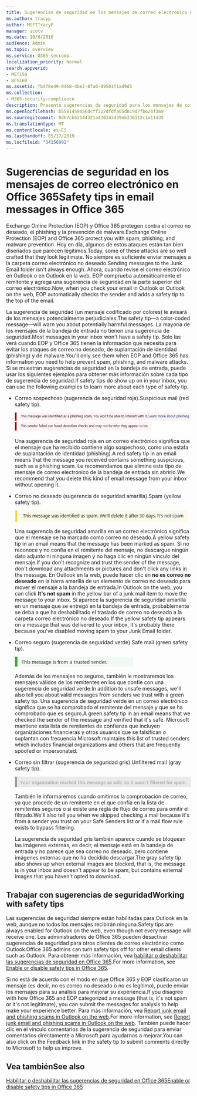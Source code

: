 ```yaml
---
title: Sugerencias de seguridad en los mensajes de correo electrónico en Office 365
ms.author: tracyp
author: MSFTTracyP
manager: scotv
ms.date: 10/6/2016
audience: Admin
ms.topic: overview
ms.service: O365-seccomp
localization_priority: Normal
search.appverid:
- MET150
- BCS160
ms.assetid: fb4f8e49-0468-4be2-8fa6-99501f1ad9d5
ms.collection:
- M365-security-compliance
description: Presenta sugerencias de seguridad para los mensajes de correo filtrados por el filtro de correo no deseado de EOP y Office 365.
ms.openlocfilehash: b5501459a56dcff322dfdfa05d019d7fb626f369
ms.sourcegitcommit: 9d67cb52544321a430343d39eb336112c1a11d35
ms.translationtype: MT
ms.contentlocale: es-ES
ms.lasthandoff: 05/17/2019
ms.locfileid: "34156992"
---
```

# <a name="safety-tips-in-email-messages-in-office-365"></a><span data-ttu-id="115ef-103">Sugerencias de seguridad en los mensajes de correo electrónico en Office 365</span><span class="sxs-lookup"><span data-stu-id="115ef-103">Safety tips in email messages in Office 365</span></span>

<span data-ttu-id="115ef-104">Exchange Online Protection (EOP) y Office 365 protegen contra el correo no deseado, el phishing y la prevención de malware.</span><span class="sxs-lookup"><span data-stu-id="115ef-104">Exchange Online Protection (EOP) and Office 365 protect you with spam, phishing, and malware prevention.</span></span> <span data-ttu-id="115ef-105">Hoy en día, algunos de estos ataques están tan bien diseñados que parecen legítimos.</span><span class="sxs-lookup"><span data-stu-id="115ef-105">Today, some of these attacks are so well crafted that they look legitimate.</span></span> <span data-ttu-id="115ef-106">No siempre es suficiente enviar mensajes a la carpeta correo electrónico no deseado.</span><span class="sxs-lookup"><span data-stu-id="115ef-106">Sending messages to the Junk Email folder isn't always enough.</span></span> <span data-ttu-id="115ef-107">Ahora, cuando revise el correo electrónico en Outlook o en Outlook en la web, EOP comprueba automáticamente el remitente y agrega una sugerencia de seguridad en la parte superior del correo electrónico.</span><span class="sxs-lookup"><span data-stu-id="115ef-107">Now, when you check your email in Outlook or Outlook on the web, EOP automatically checks the sender and adds a safety tip to the top of the email.</span></span> 
  
<span data-ttu-id="115ef-108">La sugerencia de seguridad (un mensaje codificado por colores) le avisará de los mensajes potencialmente perjudiciales.</span><span class="sxs-lookup"><span data-stu-id="115ef-108">The safety tip—a color-coded message—will warn you about potentially harmful messages.</span></span> <span data-ttu-id="115ef-109">La mayoría de los mensajes de la bandeja de entrada no tienen una sugerencia de seguridad.</span><span class="sxs-lookup"><span data-stu-id="115ef-109">Most messages in your inbox won't have a safety tip.</span></span> <span data-ttu-id="115ef-110">Solo las verá cuando EOP y Office 365 tienen la información que necesita para evitar los ataques de correo no deseado, de suplantación de identidad (phishing) y de malware.</span><span class="sxs-lookup"><span data-stu-id="115ef-110">You'll only see them when EOP and Office 365 has information you need to help prevent spam, phishing, and malware attacks.</span></span> <span data-ttu-id="115ef-111">Si se muestran sugerencias de seguridad en la bandeja de entrada, puede usar los siguientes ejemplos para obtener más información sobre cada tipo de sugerencia de seguridad.</span><span class="sxs-lookup"><span data-stu-id="115ef-111">If safety tips do show up on in your inbox, you can use the following examples to learn more about each type of safety tip.</span></span>
  
- <span data-ttu-id="115ef-112">Correo sospechoso (sugerencia de seguridad roja).</span><span class="sxs-lookup"><span data-stu-id="115ef-112">Suspicious mail (red safety tip).</span></span>
    
    ![Captura de pantalla que muestra una sugerencia de seguridad roja.](media/5078a0be-e556-44a1-b169-09d780d26898.png)
  
    <span data-ttu-id="115ef-114">Una sugerencia de seguridad roja en un correo electrónico significa que el mensaje que ha recibido contiene algo sospechoso, como una estafa de suplantación de identidad (phishing).</span><span class="sxs-lookup"><span data-stu-id="115ef-114">A red safety tip in an email means that the message you received contains something suspicious, such as a phishing scam.</span></span> <span data-ttu-id="115ef-115">Le recomendamos que elimine este tipo de mensaje de correo electrónico de la bandeja de entrada sin abrirlo.</span><span class="sxs-lookup"><span data-stu-id="115ef-115">We recommend that you delete this kind of email message from your inbox without opening it.</span></span>
    
- <span data-ttu-id="115ef-116">Correo no deseado (sugerencia de seguridad amarilla).</span><span class="sxs-lookup"><span data-stu-id="115ef-116">Spam (yellow safety tip).</span></span>
    
    ![Captura de pantalla que muestra una sugerencia de seguridad amarilla.](media/793c9265-ea44-48fd-a98f-804fadd4163b.png)
  
    <span data-ttu-id="115ef-118">Una sugerencia de seguridad amarilla en un correo electrónico significa que el mensaje se ha marcado como correo no deseado.</span><span class="sxs-lookup"><span data-stu-id="115ef-118">A yellow safety tip in an email means that the message has been marked as spam.</span></span> <span data-ttu-id="115ef-119">Si no reconoce y no confía en el remitente del mensaje, no descargue ningún dato adjunto ni ninguna imagen y no haga clic en ningún vínculo del mensaje.</span><span class="sxs-lookup"><span data-stu-id="115ef-119">If you don't recognize and trust the sender of the message, don't download any attachments or pictures and don't click any links in the message.</span></span> <span data-ttu-id="115ef-120">En Outlook en la web, puede hacer clic en **no es correo no deseado** en la barra amarilla de un elemento de correo no deseado para mover el mensaje a la bandeja de entrada.</span><span class="sxs-lookup"><span data-stu-id="115ef-120">In Outlook on the web, you can click **It's not spam** in the yellow bar of a junk mail item to move the message to your inbox.</span></span> <span data-ttu-id="115ef-121">Si aparece la sugerencia de seguridad amarilla en un mensaje que se entregó en la bandeja de entrada, probablemente se deba a que ha deshabilitado el traslado de correo no deseado a la carpeta correo electrónico no deseado.</span><span class="sxs-lookup"><span data-stu-id="115ef-121">If the yellow safety tip appears on a message that was delivered to your inbox, it's probably there because you've disabled moving spam to your Junk Email folder.</span></span> 
    
- <span data-ttu-id="115ef-122">Correo seguro (sugerencia de seguridad verde).</span><span class="sxs-lookup"><span data-stu-id="115ef-122">Safe mail (green safety tip).</span></span>
    
    ![Captura de pantalla que muestra una sugerencia de seguridad de color verde.](media/acbc11d0-f626-4848-9fbf-66eeeda3f803.png)
  
    <span data-ttu-id="115ef-124">Además de los mensajes no seguros, también le mostraremos los mensajes válidos de los remitentes en los que confíe con una sugerencia de seguridad verde.</span><span class="sxs-lookup"><span data-stu-id="115ef-124">In addition to unsafe messages, we'll also tell you about valid messages from senders we trust with a green safety tip.</span></span> <span data-ttu-id="115ef-125">Una sugerencia de seguridad verde en un correo electrónico significa que se ha comprobado el remitente del mensaje y que se ha comprobado que es seguro.</span><span class="sxs-lookup"><span data-stu-id="115ef-125">A green safety tip in an email means that we checked the sender of the message and verified that it's safe.</span></span> <span data-ttu-id="115ef-126">Microsoft mantiene esta lista de remitentes de confianza que incluyen organizaciones financieras y otros usuarios que se falsifican o suplantan con frecuencia.</span><span class="sxs-lookup"><span data-stu-id="115ef-126">Microsoft maintains this list of trusted senders which includes financial organizations and others that are frequently spoofed or impersonated.</span></span>
    
- <span data-ttu-id="115ef-127">Correo sin filtrar (sugerencia de seguridad gris).</span><span class="sxs-lookup"><span data-stu-id="115ef-127">Unfiltered mail (gray safety tip).</span></span>
    
    ![Captura de pantalla que muestra una sugerencia de seguridad gris.](media/c4d0cf8f-08e9-4c84-beee-1d9e0b022e0a.png)
  
    <span data-ttu-id="115ef-129">También le informaremos cuando omitimos la comprobación de correo, ya que procede de un remitente en el que confía en la lista de remitentes seguros o si existe una regla de flujo de correo para omitir el filtrado.</span><span class="sxs-lookup"><span data-stu-id="115ef-129">We'll also tell you when we skipped checking a mail because it's from a sender you trust on your Safe Senders list or if a mail flow rule exists to bypass filtering.</span></span> 
    
    <span data-ttu-id="115ef-130">La sugerencia de seguridad gris también aparece cuando se bloquean las imágenes externas, es decir, el mensaje está en la bandeja de entrada y no parece que sea correo no deseado, pero contiene imágenes externas que no ha decidido descargar.</span><span class="sxs-lookup"><span data-stu-id="115ef-130">The gray safety tip also shows up when external images are blocked, that is, the message is in your inbox and doesn't appear to be spam, but contains external images that you haven't opted to download.</span></span>
    
## <a name="working-with-safety-tips"></a><span data-ttu-id="115ef-131">Trabajar con sugerencias de seguridad</span><span class="sxs-lookup"><span data-stu-id="115ef-131">Working with safety tips</span></span>

<span data-ttu-id="115ef-132">Las sugerencias de seguridad siempre están habilitadas para Outlook en la web, aunque no todos los mensajes recibirán ninguna.</span><span class="sxs-lookup"><span data-stu-id="115ef-132">Safety tips are always enabled for Outlook on the web, even though not every message will receive one.</span></span> <span data-ttu-id="115ef-133">Los administradores de Office 365 pueden desactivar sugerencias de seguridad para otros clientes de correo electrónico como Outlook.</span><span class="sxs-lookup"><span data-stu-id="115ef-133">Office 365 admins can turn safety tips off for other email clients such as Outlook.</span></span> <span data-ttu-id="115ef-134">Para obtener más información, vea [habilitar o deshabilitar las sugerencias de seguridad en Office 365](enable-or-disable-safety-tips.md).</span><span class="sxs-lookup"><span data-stu-id="115ef-134">For more information, see [Enable or disable safety tips in Office 365](enable-or-disable-safety-tips.md).</span></span>
  
<span data-ttu-id="115ef-135">Si no está de acuerdo con el modo en que Office 365 y EOP clasificaron un mensaje (es decir, no es correo no deseado o no es legítimo), puede enviar los mensajes para su análisis para mejorar su experiencia.</span><span class="sxs-lookup"><span data-stu-id="115ef-135">If you disagree with how Office 365 and EOP categorized a message (that is, it's not spam or it's not legitimate), you can submit the messages for analysis to help make your experience better.</span></span> <span data-ttu-id="115ef-136">Para más información, vea [Report junk email and phishing scams in Outlook on the web](https://technet.microsoft.com/library/dn594557.aspx).</span><span class="sxs-lookup"><span data-stu-id="115ef-136">For more information, see [Report junk email and phishing scams in Outlook on the web](https://technet.microsoft.com/library/dn594557.aspx).</span></span> <span data-ttu-id="115ef-137">También puede hacer clic en el vínculo comentarios de la sugerencia de seguridad para enviar comentarios directamente a Microsoft para ayudarnos a mejorar.</span><span class="sxs-lookup"><span data-stu-id="115ef-137">You can also click on the Feedback link in the safety tip to submit comments directly to Microsoft to help us improve.</span></span>
  
## <a name="see-also"></a><span data-ttu-id="115ef-138">Vea también</span><span class="sxs-lookup"><span data-stu-id="115ef-138">See also</span></span>

[<span data-ttu-id="115ef-139">Habilitar o deshabilitar las sugerencias de seguridad en Office 365</span><span class="sxs-lookup"><span data-stu-id="115ef-139">Enable or disable safety tips in Office 365</span></span>](enable-or-disable-safety-tips.md)

